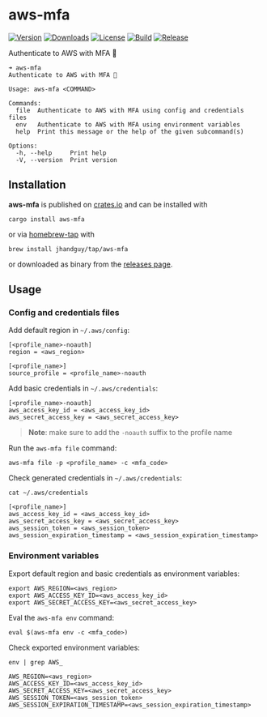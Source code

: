 # aws-mfa

[![Version](https://img.shields.io/crates/v/aws-mfa)](https://crates.io/crates/aws-mfa)
[![Downloads](https://img.shields.io/crates/d/aws-mfa)](https://crates.io/crates/aws-mfa)
[![License](https://img.shields.io/crates/l/aws-mfa)](LICENSE)
[![Build](https://img.shields.io/github/actions/workflow/status/jhandguy/aws-mfa/ci.yaml)](https://github.com/jhandguy/aws-mfa/actions/workflows/ci.yaml)
[![Release](https://img.shields.io/github/actions/workflow/status/jhandguy/aws-mfa/cd.yaml?label=release)](https://github.com/jhandguy/aws-mfa/actions/workflows/cd.yaml)

Authenticate to AWS with MFA 🔐

```shell
➜ aws-mfa
Authenticate to AWS with MFA 🔐

Usage: aws-mfa <COMMAND>

Commands:
  file  Authenticate to AWS with MFA using config and credentials files
  env   Authenticate to AWS with MFA using environment variables
  help  Print this message or the help of the given subcommand(s)

Options:
  -h, --help     Print help
  -V, --version  Print version
```

## Installation

**aws-mfa** is published on [crates.io](https://crates.io/crates/aws-mfa) and can be installed with

```shell
cargo install aws-mfa
```

or via [homebrew-tap](https://github.com/jhandguy/homebrew-tap) with

```shell
brew install jhandguy/tap/aws-mfa
```

or downloaded as binary from the [releases page](https://github.com/jhandguy/aws-mfa/releases).

## Usage

### Config and credentials files

Add default region in `~/.aws/config`:
```text
[<profile_name>-noauth]
region = <aws_region>

[<profile_name>]
source_profile = <profile_name>-noauth
```

Add basic credentials in `~/.aws/credentials`:

```text
[<profile_name>-noauth]
aws_access_key_id = <aws_access_key_id>
aws_secret_access_key = <aws_secret_access_key>
```

> **Note**: make sure to add the `-noauth` suffix to the profile name

Run the `aws-mfa file` command:
```shell
aws-mfa file -p <profile_name> -c <mfa_code>
```

Check generated credentials in `~/.aws/credentials`:
```shell
cat ~/.aws/credentials
```
```text
[<profile_name>]
aws_access_key_id = <aws_access_key_id>
aws_secret_access_key = <aws_secret_access_key>
aws_session_token = <aws_session_token>
aws_session_expiration_timestamp = <aws_session_expiration_timestamp>
```

### Environment variables

Export default region and basic credentials as environment variables:

```shell
export AWS_REGION=<aws_region>
export AWS_ACCESS_KEY_ID=<aws_access_key_id>
export AWS_SECRET_ACCESS_KEY=<aws_secret_access_key>
```

Eval the `aws-mfa env` command:
```shell
eval $(aws-mfa env -c <mfa_code>)
```

Check exported environment variables:
```shell
env | grep AWS_
```
```text
AWS_REGION=<aws_region>
AWS_ACCESS_KEY_ID=<aws_access_key_id>
AWS_SECRET_ACCESS_KEY=<aws_secret_access_key>
AWS_SESSION_TOKEN=<aws_session_token>
AWS_SESSION_EXPIRATION_TIMESTAMP=<aws_session_expiration_timestamp>
```
